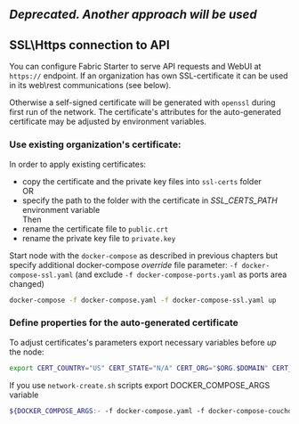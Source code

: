 ## _Deprecated. Another approach will be used_ 

<a name="sslhttps"></a>
## SSL\Https connection to API

You can configure Fabric Starter to serve API requests and WebUI at `https://` endpoint.
If an organization has own SSL-certificate it can be used in its web\rest communications (see below).  

Otherwise a self-signed certificate will be generated with `openssl` during first run of the network. 
The certificate's attributes for the auto-generated certificate may be adjusted by environment variables. 


### Use existing organization's certificate:
In order to apply existing certificates:  

- copy the certificate and the private key files into `ssl-certs` folder  
OR
- specify the path to the folder with the certificate in *SSL_CERTS_PATH* environment variable  
Then
- rename the certificate file to `public.crt` 
- rename the private key file to `private.key`

Start node with the `docker-compose` as described in previous chapters 
but specify additional docker-compose _override_ file parameter: `-f docker-compose-ssl.yaml` 
(and exclude `-f docker-compose-ports.yaml` as ports area changed)  

```bash
docker-compose -f docker-compose.yaml -f docker-compose-ssl.yaml up
```

### Define properties for the auto-generated certificate

To adjust certificates's parameters export necessary variables before _up_ the node:

```bash 
export CERT_COUNTRY="US" CERT_STATE="N/A" CERT_ORG="$ORG.$DOMAIN" CERT_ORGANIZATIONAL_UNIT="Hyperledger Fabric Blockchain" CERT_COMMON_NAME="Fabric-Starter-Rest-API"
```

If you use `network-create.sh` scripts export DOCKER_COMPOSE_ARGS variable 
```bash 
${DOCKER_COMPOSE_ARGS:- -f docker-compose.yaml -f docker-compose-couchdb.yaml -f docker-compose-multihost.yaml -f docker-compose-ssl.yaml}
```
